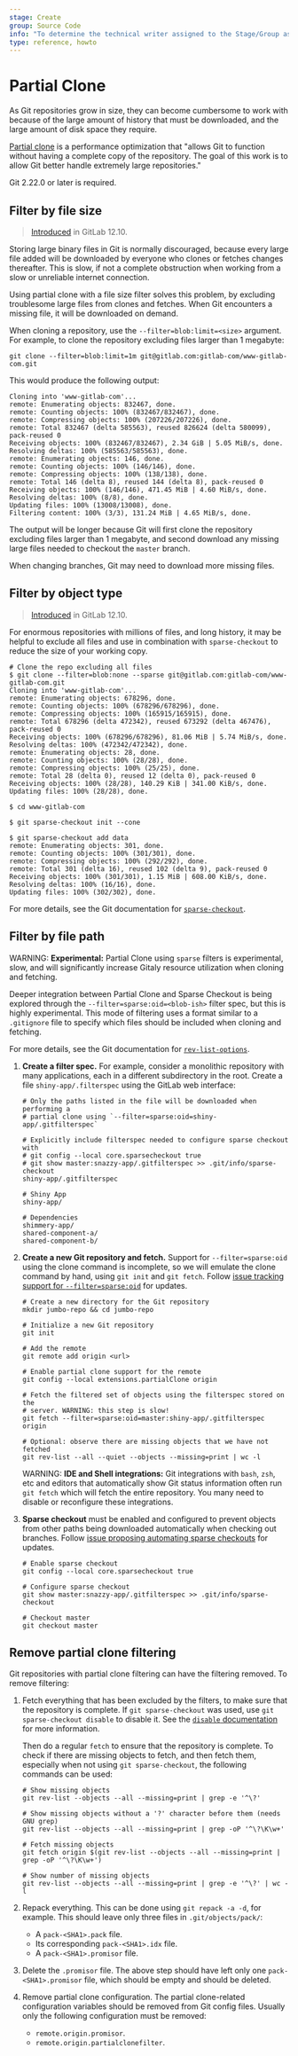 ```yaml
---
stage: Create
group: Source Code
info: "To determine the technical writer assigned to the Stage/Group associated with this page, see https://about.gitlab.com/handbook/engineering/ux/technical-writing/#assignments"
type: reference, howto
---
```


# Partial Clone

As Git repositories grow in size, they can become cumbersome to work with
because of the large amount of history that must be downloaded, and the large
amount of disk space they require.

[Partial clone](https://github.com/git/git/blob/master/Documentation/technical/partial-clone.txt)
is a performance optimization that "allows Git to function without having a
complete copy of the repository. The goal of this work is to allow Git better
handle extremely large repositories."

Git 2.22.0 or later is required.

## Filter by file size

> [Introduced](https://gitlab.com/gitlab-org/gitaly/-/issues/2553) in GitLab 12.10.

Storing large binary files in Git is normally discouraged, because every large
file added will be downloaded by everyone who clones or fetches changes
thereafter. This is slow, if not a complete obstruction when working from a slow
or unreliable internet connection.

Using partial clone with a file size filter solves this problem, by excluding
troublesome large files from clones and fetches. When Git encounters a missing
file, it will be downloaded on demand.

When cloning a repository, use the `--filter=blob:limit=<size>` argument. For example,
to clone the repository excluding files larger than 1 megabyte:

```shell
git clone --filter=blob:limit=1m git@gitlab.com:gitlab-com/www-gitlab-com.git
```

This would produce the following output:

```plaintext
Cloning into 'www-gitlab-com'...
remote: Enumerating objects: 832467, done.
remote: Counting objects: 100% (832467/832467), done.
remote: Compressing objects: 100% (207226/207226), done.
remote: Total 832467 (delta 585563), reused 826624 (delta 580099), pack-reused 0
Receiving objects: 100% (832467/832467), 2.34 GiB | 5.05 MiB/s, done.
Resolving deltas: 100% (585563/585563), done.
remote: Enumerating objects: 146, done.
remote: Counting objects: 100% (146/146), done.
remote: Compressing objects: 100% (138/138), done.
remote: Total 146 (delta 8), reused 144 (delta 8), pack-reused 0
Receiving objects: 100% (146/146), 471.45 MiB | 4.60 MiB/s, done.
Resolving deltas: 100% (8/8), done.
Updating files: 100% (13008/13008), done.
Filtering content: 100% (3/3), 131.24 MiB | 4.65 MiB/s, done.
```

The output will be longer because Git will first clone the repository excluding
files larger than 1 megabyte, and second download any missing large files needed
to checkout the `master` branch.

When changing branches, Git may need to download more missing files.

## Filter by object type

> [Introduced](https://gitlab.com/gitlab-org/gitaly/-/issues/2553) in GitLab 12.10.

For enormous repositories with millions of files, and long history, it may be
helpful to exclude all files and use in combination with `sparse-checkout` to
reduce the size of your working copy.

```plaintext
# Clone the repo excluding all files
$ git clone --filter=blob:none --sparse git@gitlab.com:gitlab-com/www-gitlab-com.git
Cloning into 'www-gitlab-com'...
remote: Enumerating objects: 678296, done.
remote: Counting objects: 100% (678296/678296), done.
remote: Compressing objects: 100% (165915/165915), done.
remote: Total 678296 (delta 472342), reused 673292 (delta 467476), pack-reused 0
Receiving objects: 100% (678296/678296), 81.06 MiB | 5.74 MiB/s, done.
Resolving deltas: 100% (472342/472342), done.
remote: Enumerating objects: 28, done.
remote: Counting objects: 100% (28/28), done.
remote: Compressing objects: 100% (25/25), done.
remote: Total 28 (delta 0), reused 12 (delta 0), pack-reused 0
Receiving objects: 100% (28/28), 140.29 KiB | 341.00 KiB/s, done.
Updating files: 100% (28/28), done.

$ cd www-gitlab-com

$ git sparse-checkout init --cone

$ git sparse-checkout add data
remote: Enumerating objects: 301, done.
remote: Counting objects: 100% (301/301), done.
remote: Compressing objects: 100% (292/292), done.
remote: Total 301 (delta 16), reused 102 (delta 9), pack-reused 0
Receiving objects: 100% (301/301), 1.15 MiB | 608.00 KiB/s, done.
Resolving deltas: 100% (16/16), done.
Updating files: 100% (302/302), done.
```

For more details, see the Git documentation for
[`sparse-checkout`](https://git-scm.com/docs/git-sparse-checkout).

## Filter by file path

WARNING: **Experimental:**
Partial Clone using `sparse` filters is experimental, slow, and will
significantly increase Gitaly resource utilization when cloning and fetching.

Deeper integration between Partial Clone and Sparse Checkout is being explored
through the `--filter=sparse:oid=<blob-ish>` filter spec, but this is highly
experimental. This mode of filtering uses a format similar to a `.gitignore`
file to specify which files should be included when cloning and fetching.

For more details, see the Git documentation for
[`rev-list-options`](https://gitlab.com/gitlab-org/git/-/blob/9fadedd637b312089337d73c3ed8447e9f0aa775/Documentation/rev-list-options.txt#L735-780).

1. **Create a filter spec.** For example, consider a monolithic repository with
   many applications, each in a different subdirectory in the root. Create a file
   `shiny-app/.filterspec` using the GitLab web interface:

   ```plaintext
   # Only the paths listed in the file will be downloaded when performing a
   # partial clone using `--filter=sparse:oid=shiny-app/.gitfilterspec`

   # Explicitly include filterspec needed to configure sparse checkout with
   # git config --local core.sparsecheckout true
   # git show master:snazzy-app/.gitfilterspec >> .git/info/sparse-checkout
   shiny-app/.gitfilterspec

   # Shiny App
   shiny-app/

   # Dependencies
   shimmery-app/
   shared-component-a/
   shared-component-b/
   ```

1. **Create a new Git repository and fetch.** Support for `--filter=sparse:oid`
   using the clone command is incomplete, so we will emulate the clone command
   by hand, using `git init` and `git fetch`. Follow
   [issue tracking support for `--filter=sparse:oid`](https://gitlab.com/gitlab-org/git/-/issues/4)
   for updates.

   ```shell
   # Create a new directory for the Git repository
   mkdir jumbo-repo && cd jumbo-repo

   # Initialize a new Git repository
   git init

   # Add the remote
   git remote add origin <url>

   # Enable partial clone support for the remote
   git config --local extensions.partialClone origin

   # Fetch the filtered set of objects using the filterspec stored on the
   # server. WARNING: this step is slow!
   git fetch --filter=sparse:oid=master:shiny-app/.gitfilterspec origin

   # Optional: observe there are missing objects that we have not fetched
   git rev-list --all --quiet --objects --missing=print | wc -l
   ```

   WARNING: **IDE and Shell integrations:**
   Git integrations with `bash`, `zsh`, etc and editors that automatically
   show Git status information often run `git fetch` which will fetch the
   entire repository. You many need to disable or reconfigure these
   integrations.

1. **Sparse checkout** must be enabled and configured to prevent objects from
   other paths being downloaded automatically when checking out branches. Follow
   [issue proposing automating sparse checkouts](https://gitlab.com/gitlab-org/git/-/issues/5) for updates.

   ```shell
   # Enable sparse checkout
   git config --local core.sparsecheckout true

   # Configure sparse checkout
   git show master:snazzy-app/.gitfilterspec >> .git/info/sparse-checkout

   # Checkout master
   git checkout master
   ```

## Remove partial clone filtering

Git repositories with partial clone filtering can have the filtering removed. To
remove filtering:

1. Fetch everything that has been excluded by the filters, to make sure that the
   repository is complete. If `git sparse-checkout` was used, use
   `git sparse-checkout disable` to disable it. See the
   [`disable` documentation](https://git-scm.com/docs/git-sparse-checkout#Documentation/git-sparse-checkout.txt-emdisableem)
   for more information.

   Then do a regular `fetch` to ensure that the repository is complete. To check if
   there are missing objects to fetch, and then fetch them, especially when not using
   `git sparse-checkout`, the following commands can be used:

   ```shell
   # Show missing objects
   git rev-list --objects --all --missing=print | grep -e '^\?'

   # Show missing objects without a '?' character before them (needs GNU grep)
   git rev-list --objects --all --missing=print | grep -oP '^\?\K\w+'

   # Fetch missing objects
   git fetch origin $(git rev-list --objects --all --missing=print | grep -oP '^\?\K\w+')

   # Show number of missing objects
   git rev-list --objects --all --missing=print | grep -e '^\?' | wc -l
   ```

1. Repack everything. This can be done using `git repack -a -d`, for example. This
   should leave only three files in `.git/objects/pack/`:
   - A `pack-<SHA1>.pack` file.
   - Its corresponding `pack-<SHA1>.idx` file.
   - A `pack-<SHA1>.promisor` file.

1. Delete the `.promisor` file. The above step should have left only one
   `pack-<SHA1>.promisor` file, which should be empty and should be deleted.

1. Remove partial clone configuration. The partial clone-related configuration
   variables should be removed from Git config files. Usually only the following
   configuration must be removed:
   - `remote.origin.promisor`.
   - `remote.origin.partialclonefilter`.

